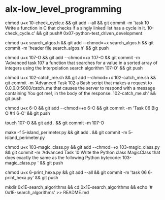 # alx-low_level_programming

chmod u+x 10-check_cycle.c && git add --all && git commit -m 'task 10 Write a function in C that checks if a singly linked list has a cycle in it. 10-check_cycle.c' && git push# 0x07-python-test_driven_development

chmod u+x search_algos.h && git add --chmod=+x search_algos.h && git commit -m 'header file search_algos.h' && git push

chmod u+x 107-O && git add --chmod=+x 107-O && git commit -m 'Advanced task 107 a function that searches for a value in a sorted array of integers using the Interpolation search algorithm 107-O' && git push

chmod u+x 102-catch_me.sh && git add --chmod=+x 102-catch_me.sh && git commit -m 'Advanced Task 102 a Bash script that makes a request to 0.0.0.0:5000/catch_me that causes the server to respond with a message containing You got me!, in the body of the response. 102-catch_me.sh' && git push

chmod u+x 6-O && git add --chmod=+x 6-O && git commit -m 'Task 06 Big O #4 6-O' && git push

touch 107-O && git add . && git commit -m 107-O

make -f 5-island_perimeter.py && git add . && git commit -m 5-island_perimeter.py

chmod u+x 103-magic_class.py && git add --chmod=+x 103-magic_class.py && git commit -m 'Advanced Task 10 Write the Python class MagicClass that does exactly the same as the following Python bytecode: 103-magic_class.py ' && git push

chmod u+x 6-print_hexa.py && git add --all && git commit -m 'task 06 6-print_hexa.py' && git push

mkdir 0x1E-search_algorithms && cd 0x1E-search_algorithms && echo '# 0x1E-search_algorithms' >> README.md
